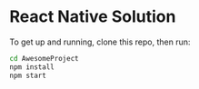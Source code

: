 # React Native Solution

To get up and running, clone this repo, then run:

```sh
cd AwesomeProject
npm install
npm start
```
